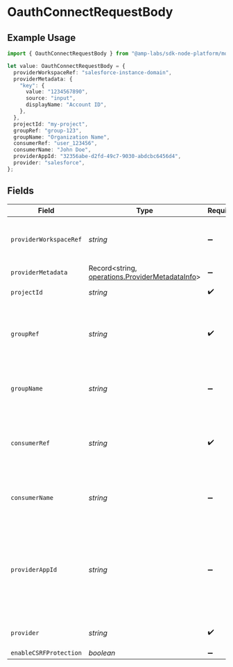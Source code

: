 # OauthConnectRequestBody

## Example Usage

```typescript
import { OauthConnectRequestBody } from "@amp-labs/sdk-node-platform/models/operations";

let value: OauthConnectRequestBody = {
  providerWorkspaceRef: "salesforce-instance-domain",
  providerMetadata: {
    "key": {
      value: "1234567890",
      source: "input",
      displayName: "Account ID",
    },
  },
  projectId: "my-project",
  groupRef: "group-123",
  groupName: "Organization Name",
  consumerRef: "user_123456",
  consumerName: "John Doe",
  providerAppId: "32356abe-d2fd-49c7-9030-abdcbc6456d4",
  provider: "salesforce",
};
```

## Fields

| Field                                                                                                                                                       | Type                                                                                                                                                        | Required                                                                                                                                                    | Description                                                                                                                                                 | Example                                                                                                                                                     |
| ----------------------------------------------------------------------------------------------------------------------------------------------------------- | ----------------------------------------------------------------------------------------------------------------------------------------------------------- | ----------------------------------------------------------------------------------------------------------------------------------------------------------- | ----------------------------------------------------------------------------------------------------------------------------------------------------------- | ----------------------------------------------------------------------------------------------------------------------------------------------------------- |
| `providerWorkspaceRef`                                                                                                                                      | *string*                                                                                                                                                    | :heavy_minus_sign:                                                                                                                                          | The identifier for the provider workspace (e.g. the Salesforce subdomain).                                                                                  | salesforce-instance-domain                                                                                                                                  |
| `providerMetadata`                                                                                                                                          | Record<string, [operations.ProviderMetadataInfo](../../models/operations/providermetadatainfo.md)>                                                          | :heavy_minus_sign:                                                                                                                                          | N/A                                                                                                                                                         |                                                                                                                                                             |
| `projectId`                                                                                                                                                 | *string*                                                                                                                                                    | :heavy_check_mark:                                                                                                                                          | The Ampersand project ID.                                                                                                                                   | my-project                                                                                                                                                  |
| `groupRef`                                                                                                                                                  | *string*                                                                                                                                                    | :heavy_check_mark:                                                                                                                                          | The ID that your app uses to identify the group of users for this Connection, this can be an Org ID, workspace ID, etc.                                     | group-123                                                                                                                                                   |
| `groupName`                                                                                                                                                 | *string*                                                                                                                                                    | :heavy_minus_sign:                                                                                                                                          | The display name for the group. Defaults to groupRef if not provided.                                                                                       | Organization Name                                                                                                                                           |
| `consumerRef`                                                                                                                                               | *string*                                                                                                                                                    | :heavy_check_mark:                                                                                                                                          | The ID that your app uses to identify the user whose SaaS credential will be used for this OAuth flow.                                                      | user_123456                                                                                                                                                 |
| `consumerName`                                                                                                                                              | *string*                                                                                                                                                    | :heavy_minus_sign:                                                                                                                                          | The display name for the consumer. Defaults to consumerRef if not provided.                                                                                 | John Doe                                                                                                                                                    |
| `providerAppId`                                                                                                                                             | *string*                                                                                                                                                    | :heavy_minus_sign:                                                                                                                                          | ID of the provider app, returned from a CreateProviderApp call. If omitted, the default provider app that was set up on the Ampersand Dashboard is assumed. | 32356abe-d2fd-49c7-9030-abdcbc6456d4                                                                                                                        |
| `provider`                                                                                                                                                  | *string*                                                                                                                                                    | :heavy_check_mark:                                                                                                                                          | The provider that this app connects to.                                                                                                                     | salesforce                                                                                                                                                  |
| `enableCSRFProtection`                                                                                                                                      | *boolean*                                                                                                                                                   | :heavy_minus_sign:                                                                                                                                          | N/A                                                                                                                                                         |                                                                                                                                                             |